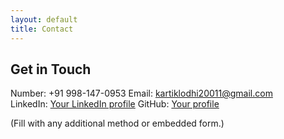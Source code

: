 ```yaml
---
layout: default
title: Contact
---
```


## Get in Touch

Number: +91 998-147-0953
Email: [kartiklodhi20011@gmail.com](mailto:kartiklodhi20011@gmail.com)  
LinkedIn: [Your LinkedIn profile](https://www.linkedin.com/in/kartik-lodhi-39212b248/)
GitHub: [Your profile](https://github.com/Kartik-001)  

(Fill with any additional method or embedded form.)
